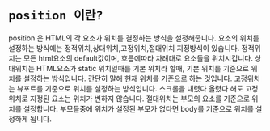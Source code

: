 # `position 이란?`

position 은 HTML의 각 요소가 위치를 결정하는 방식을 설정해줍니다.
요소의 위치를 설정하는 방식에는 정적위치,상대위치,고정위치,절대위치 지정방식이 있습니다.
정적위치는 모든 html요소의 default값이며, 흐름에따라 차례대로 요소들을 위치시킵니다.
상대위치는 HTML요소가 static 위치일때를 기본 위치라 할때, 기본 위치를 기준으로 위치를 설정하는 방식입니다.
간단히 말해 현재 위치를 기준으로 하는 것입니다. 고정위치는 뷰포트를 기준으로 위치를 설정하는 방식입니다.
스크롤을 내렸다 올렸다 해도 고정위치로 지정된 요소는 위치가 변하지 않습니다. 절대위치는 부모의 요소를 기준으로 위치를 설정합니다.
부모들중에 위치가 설정된 부모가 없다면 body를 기준으로 위치를 설정하게 됩니다.
